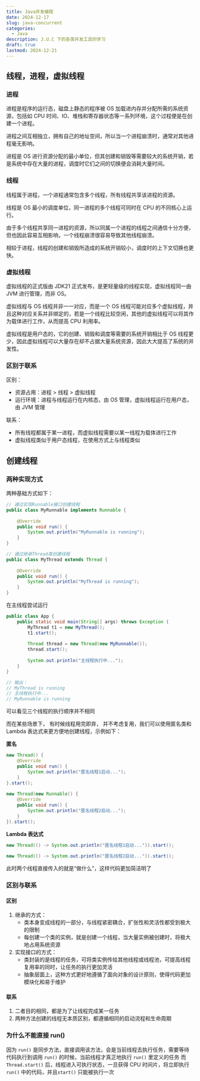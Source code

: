 ```yaml
---
title: Java并发编程
date: 2024-12-17
slug: java-concurrent
categories:
  - Java
description: J.U.C 下的各类并发工具的学习
draft: true
lastmod: 2024-12-21
---
```

## 线程，进程，虚拟线程

### 进程

进程是程序的运行态，磁盘上静态的程序被 OS 加载进内存并分配所需的系统资源，包括如 CPU 时间、IO、堆栈和寄存器状态等一系列环境，这个过程便是在创建一个进程。

进程之间互相独立，拥有自己的地址空间，所以当一个进程崩溃时，通常对其他进程毫无影响。

进程是 OS 进行资源分配的最小单位，但其创建和销毁等需要较大的系统开销，若是系统中存在大量的进程，调度时它们之间的切换便会消耗大量时间。

### 线程

线程属于进程，一个进程通常包含多个线程，所有线程共享该进程的资源。

线程是 OS 最小的调度单位，同一进程的多个线程可同时在 CPU 的不同核心上运行。

由于多个线程共享同一进程的资源，所以同属一个进程的线程之间通信十分方便，但也因此容易互相影响，一个线程崩溃很容易导致其他线程崩溃。

相较于进程，线程的创建和销毁所造成的系统开销较小，调度时的上下文切换也更快。

### 虚拟线程

虚拟线程的正式版由 JDK21 正式发布，是更轻量级的线程实现，虚拟线程同一由 JVM 进行管理，而非 OS。

虚拟线程与 OS 线程并非一一对应，而是一个 OS 线程可能对应多个虚拟线程，并且这种对应关系并非绑定的，若是一个线程比较空闲，其他的虚拟线程可以将其作为载体进行工作，从而提高 CPU 利用率。

虚拟线程是用户态的，它的创建、销毁和调度等需要的系统开销相比于 OS 线程更少，因此虚拟线程可以大量存在却不占据大量系统资源，因此大大提高了系统的并发性。

### 区别于联系

区别：

- 资源占用：进程 > 线程 > 虚拟线程
- 运行环境：进程与线程运行在内核态，由 OS 管理，虚拟线程运行在用户态，由 JVM 管理

联系：

- 所有线程都属于某一进程，而虚拟线程需要以某一线程为载体进行工作
- 虚拟线程类似于用户态线程，在使用方式上与线程类似

## 创建线程

### 两种实现方式

两种基础方式如下：

```java
// 通过实现Runnable接口创建线程
public class MyRunnable implements Runnable {  
  
    @Override  
    public void run() {  
        System.out.println("MyRunnable is running");  
    }  
}

// 通过继承Thread类创建线程  
public class MyThread extends Thread {  
  
    @Override  
    public void run() {  
        System.out.println("MyThread is running");  
    }  
}
```

在主线程尝试运行

```java
public class App {  
    public static void main(String[] args) throws Exception {  
        MyThread t1 = new MyThread();  
        t1.start();  
  
        Thread thread = new Thread(new MyRunnable());  
        thread.start();  
  
        System.out.println("主线程执行中...");  
    }  
}

// 输出：
// MyThread is running
// 主线程执行中...
// MyRunnable is running
```

可以看见三个线程的执行顺序并不相同

而在某些场景下， 有时候线程用完即弃， 并不考虑复用，我们可以使用匿名类和 Lambda 表达式来更方便地创建线程，示例如下：

**匿名**

```java
new Thread() {  
    @Override  
    public void run() {  
        System.out.println("匿名线程1启动...");  
    }  
}.start();  
  
new Thread(new Runnable() {  
    @Override  
    public void run() {  
        System.out.println("匿名线程2启动...");  
    }  
}).start();
```

**Lambda 表达式**

```java
new Thread(() -> System.out.println("匿名线程1启动...")).start();
  
new Thread(() -> System.out.println("匿名线程2启动...")).start();
```

此时两个线程直接传入的就是“做什么”，这样代码更加简洁明了

### 区别与联系

#### 区别

1. 继承的方式：
	- 类本身变成线程的一部分，与线程紧密耦合，扩张性和灵活性都受到极大的限制
	- 每创建一个类的实例，就是创建一个线程，当大量实例被创建时，将极大地占用系统资源
1. 实现接口的方式：
	- 类封装的是线程的任务，可将类实例传给其他线程或线程池，可提高线程复用率的同时，让任务的执行更加灵活
	- 抽象层面上，这种方式更好地遵循了面向对象的设计原则，使得代码更加模块化和易于维护

#### 联系

1. 二者目的相同，都是为了让线程完成某一任务
2. 两种方法创建的线程无本质区别，都遵循相同的启动流程和生命周期

### 为什么不能直接 run()

因为 `run()` 是同步方法，直接调用该方法，会是当前线程去执行任务，需要等待代码执行到调用 `run()` 的时候，当前线程才真正地执行 `run()` 里定义的任务
而 `Thread.start()` 后，线程进入可执行状态，一旦获得 CPU 时间片，将立即执行 `run()` 中的代码，并且`start()` 只能被执行一次